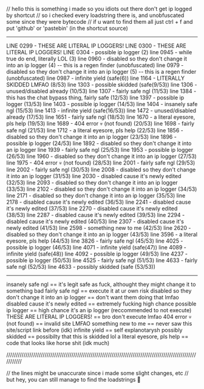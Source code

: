 // hello this is something i made so you idiots out there don't get ip logged by shortcut
// so i checked every loadstring there is, and unobfuscated some since they were bytecode
// if u want to find them all just ctrl + f and put 'github' or 'pastebin' (in the shortcut source) 

-----------------------------------------------------------------------------------------------------------

LINE 0299 - THESE ARE LITERAL IP LOGGERS!
LINE 0300 - THESE ARE LITERAL IP LOGGERS!
LINE 0304 - possible ip logger (2)
line 0945 - while true do end, literally LOL (3)
line 0960 - disabled so they don't change it into an ip logger (4) -- this is a regen finder (unobfuscated)
line 0979 - disabled so they don't change it into an ip logger (5) -- this is a regen finder (unobfuscated)
line 0987 - infinite yield (safe(6))
line 1164 - LITERALLY SKIDDED LMFAO (8/53)
line 1303 - possible skidded (safe(9/53))
line 1306 - unused/disabled already (10/53)
line 1307 - fairly safe ngl (11/53)
line 1384 - this has the chat bypass thing, fairly safe (12/53)
line 1397 - possible ip logger (13/53)
line 1403 - possible ip logger (14/53)
line 1404 - insanely safe ngl (15/53)
line 1413 - infinite yield (safe(16/53))
line 1472 - unused/disabled already (17/53)
line 1651 - fairly safe ngl (18/53)
line 1670 - a literal eyesore, pls help (19/53)
line 1689 - 404 error :skull: (not found) (20/53)
line 1698 - fairly safe ngl (21/53)
line 1712 - a literal eyesore, pls help (22/53)
line 1856 - disabled so they don't change it into an ip logger (23/53)
line 1896 - possible ip logger (24/53)
line 1892 - disabled so they don't change it into an ip logger
line 1939 - fairly safe ngl (25/53)
line 1953 - possible ip logger (26/53)
line 1960 - disabled so they don't change it into an ip logger (27/53)
line 1975 - 404 error :skull: (not found) (28/53)
line 2001 - fairly safe ngl (29/53)
line 2002 - fairly safe ngl (30/53)
line 2008 - disabled so they don't change it into an ip logger (31/53)
line 2030 - disabled cause it's newly edited (32/53)
line 2093 - disabled so they don't change it into an ip logger (33/53)
line 2102 - disabled so they don't change it into an ip logger (34/53)
line 2171 - disabled so they don't change it into an ip logger (35/53)
line 2178 - disabled cause it's newly edited (36/53)
line 2241 - disabled cause it's newly edited (37/53)
line 2270 - disabled cause it's newly edited (38/53)
line 2287 - disabled cause it's newly edited (39/53)
line 2294 - disabled cause it's newly edited (40/53)
line 2307 - disabled cause it's newly edited (41/53)
line 2598 - something new to me (42/53)
line 2620 - disabled so they don't change it into an ip logger (43/53)
line 3596 - a literal eyesore, pls help (44/53)
line 3826 - fairly safe ngl (45/53)
line 4025 - possible ip logger (46/53)
line 4071 - infinite yield (safe(47))
line 4089 - infinite yield (safe(48))
line 4092 - possible ip logger (49/53)
line 4237 - possible ip logger (50/53)
line 4525 - fairly safe ngl (51/53)
line 4633 - fairly safe ngl (52/53)
line 4633 - possibly skidded (safe (53/53))

-----------------------------------------------------------------------------------------------------------

insanely safe ngl == it's legit safe as fuck, althought they might change it to something bad
fairly safe ngl == execute it at ur own risk
disabled so they don't change it into an ip logger == don't want them doing that lmfao
disabled cause it's newly edited == extremely fucking high chance
possible ip logger == high chance it's an ip logger (reccommended to not execute)
THESE ARE LITERAL IP LOGGERS! == bro don't execute lmfao
404 error :skull: (not found) == invalid site LMFAO
something new to me == never saw this site/script link before (idk)
infinite yield == self explanotarysh
possibly skidded == possibilty that this is skidded lol
a literal eyesore, pls help == code that looks like horse shit (idk much)

///////////////////////////////////////////////////////////////////////////////////////////////////////////

// the lines might be unaccurate since i made some slight changes, etc
// but hey, you can still manage to find the loadstrings :troll:
